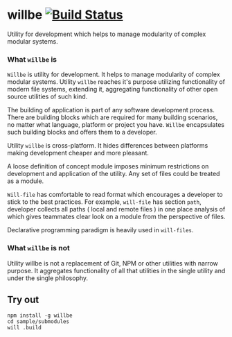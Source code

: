 
# willbe [![Build Status](https://travis-ci.org/Wandalen/willbe.svg?branch=master)](https://travis-ci.org/Wandalen/willbe)

Utility for development which helps to manage modularity of complex modular systems.

### What `willbe` is

`Willbe` is utility for development. It helps to manage modularity of complex modular systems. Utility `willbe` reaches it's purpose utilizing functionality of modern file systems, extending it, aggregating functionality of other open source utilities of such kind.

The building of application is part of any software development process. There are building blocks which are required for many building scenarios, no matter what language, platform or project you have. `Willbe` encapsulates such building blocks and offers them to a developer.

Utility `willbe` is cross-platform. It hides differences between platforms making development cheaper and more pleasant.

A loose definition of concept module imposes minimum restrictions on development and application of the utility. Any set of files could be treated as a module.

`Will-file` has comfortable to read format which encourages a developer to stick to the best practices. For example, `will-file` has section `path`, developer collects all paths ( local and remote files ) in one place analysis of which gives teammates clear look on a module from the perspective of files.

Declarative programming paradigm is heavily used in `will-files`.

### What `willbe` is not

Utility willbe is not a replacement of Git, NPM or other utilities with narrow purpose. It aggregates functionality of all that utilities in the single utility and under the single philosophy.

## Try out
```
npm install -g willbe
cd sample/submodules
will .build
```




















































































































